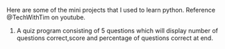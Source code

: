 Here are some of the mini projects that I used to learn python.
Reference @TechWithTim on youtube.
1. A quiz program consisting of 5 questions which will display number of questions correct,score and percentage of questions correct at end.
